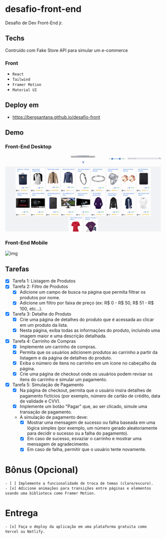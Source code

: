 # desafio-front-end
Desafio de Dev Front-End jr.
## Techs
Contruído com Fake Store API para simular um e-commerce
### Front
- `React`
- `Tailwind`
- `Framer Motion`
- `Material UI`

## Deploy em
 - https://bergsantana.github.io/desafio-front

## Demo
### Front-End Desktop
![img](https://github.com/bergsantana/desafio-front/blob/main/desafio-imagens/desafio-front-desktop.gif?raw=true)
###
###
### Front-End Mobile
![img](https://github.com/bergsantana/desafio-front/blob/main/desafio-imagens/desafio-front-mobile.gif?raw=true)

## Tarefas
- [x] Tarefa 1: Listagem de Produtos
- [x] Tarefa 2: Filtro de Produtos
  - [x] Adicione um campo de busca na página que permita filtrar os produtos por nome.
  - [x] Adicione um filtro por faixa de preço (ex: R$ 0 - R$ 50, R$ 51 - R$ 100, etc...).
- [x] Tarefa 3: Detalhe do Produto
  - [x] Crie uma página de detalhes do produto que é acessada ao clicar em um produto da lista.
  - [x] Nesta página, exiba todas as informações do produto, incluindo uma imagem maior e uma descrição detalhada.
- [x] Tarefa 4: Carrinho de Compras
  - [x] Implemente um carrinho de compras.
  - [x] Permita que os usuários adicionem produtos ao carrinho a partir da listagem e da página de detalhes do produto.
  - [x] Exiba o número de itens no carrinho em um ícone no cabeçalho da página.
  - [x] Crie uma página de checkout onde os usuários podem revisar os itens do carrinho e simular um pagamento.
- [x] Tarefa 5: Simulação de Pagamento
  - [x] Na página de checkout, permita que o usuário insira detalhes de pagamento fictícios (por exemplo, número de cartão de crédito, data de validade e CVV).
  - [x] Implemente um botão "Pagar" que, ao ser clicado, simule uma transação de pagamento.
  - A simulação de pagamento deve:
      - [x] Mostrar uma mensagem de sucesso ou falha baseada em uma lógica simples (por exemplo, um número gerado aleatoriamente para decidir o sucesso ou a falha do pagamento).
      - [x] Em caso de sucesso, esvaziar o carrinho e mostrar uma mensagem de agradecimento.
      - [x] Em caso de falha, permitir que o usuário tente novamente.

# Bônus (Opcional)
    - [ ] Implemente a funcionalidade de troca de temas (claro/escuro).
    - [x] Adicione animações para transições entre páginas e elementos usando uma biblioteca como Framer Motion.

# Entrega
    - [x] Faça o deploy da aplicação em uma plataforma gratuita como Vercel ou Netlify.
